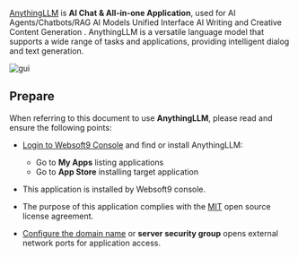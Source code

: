 [AnythingLLM](https://anythingllm.com/) is **AI Chat &  All-in-one Application**, used for AI Agents/Chatbots/RAG AI Models Unified Interface AI Writing and Creative Content Generation . AnythingLLM is a versatile language model that supports a wide range of tasks and applications, providing intelligent dialog and text generation.


![gui](http://libs.websoft9.com/Websoft9/DocsPicture/zh/anythingllm/anythingllm-gui-websoft9.png)


## Prepare

When referring to this document to use **AnythingLLM**, please read and ensure the following points:

- [Login to Websoft9 Console](./login-console) and find or install AnythingLLM:
  - Go to **My Apps** listing applications 
  - Go to **App Store** installing target application

- This application is installed by Websoft9 console.


- The purpose of this application complies with the [MIT](https://opensource.org/licenses/MIT) open source license agreement.


- [Configure the domain name](./domain-set) or **server security group** opens external network ports for application access.
